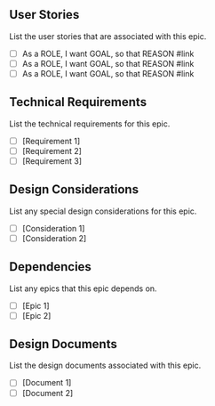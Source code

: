 # <Epic Title>

## User Stories

List the user stories that are associated with this epic.

- [ ] As a ROLE, I want GOAL, so that REASON #link
- [ ] As a ROLE, I want GOAL, so that REASON #link
- [ ] As a ROLE, I want GOAL, so that REASON #link

## Technical Requirements

List the technical requirements for this epic.

- [ ] [Requirement 1]
- [ ] [Requirement 2]
- [ ] [Requirement 3]

## Design Considerations

List any special design considerations for this epic.

- [ ] [Consideration 1]
- [ ] [Consideration 2]

## Dependencies

List any epics that this epic depends on.

- [ ] [Epic 1]
- [ ] [Epic 2]

## Design Documents

List the design documents associated with this epic.

- [ ] [Document 1]
- [ ] [Document 2]
